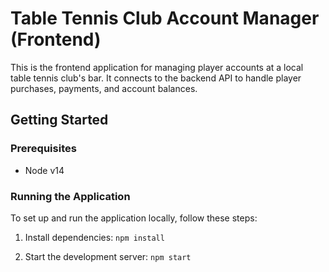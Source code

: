 # Table Tennis Club Account Manager (Frontend)

This is the frontend application for managing player accounts at a local table tennis club's bar. It connects to the backend API to handle player purchases, payments, and account balances.

## Getting Started

### Prerequisites
- Node v14

### Running the Application

To set up and run the application locally, follow these steps:

1. Install dependencies:
```npm install```

2. Start the development server:
```npm start```
